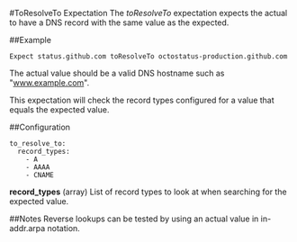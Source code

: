 #ToResolveTo Expectation
The _toResolveTo_ expectation expects the actual to have a DNS record with the same value as the expected.

##Example
```
Expect status.github.com toResolveTo octostatus-production.github.com
```
The actual value should be a valid DNS hostname such as "www.example.com".

This expectation will check the record types configured for a value that equals the expected value.

##Configuration
```
to_resolve_to:
  record_types:
    - A
    - AAAA
    - CNAME
```
**record_types** (array) List of record types to look at when searching for the expected value.

##Notes
Reverse lookups can be tested by using an actual value in in-addr.arpa notation.
